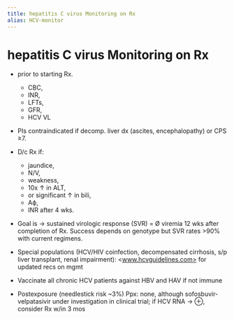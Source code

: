 ```yaml
---
title: hepatitis C virus Monitoring on Rx
alias: HCV-monitor
---
```


# hepatitis C virus Monitoring on Rx

- prior to starting Rx.
  - CBC,
  - INR,
  - LFTs,
  - GFR,
  - HCV VL
- PIs contraindicated if decomp. liver dx (ascites, encephalopathy) or CPS ≥7.

- D/c Rx if:

  - jaundice,
  - N/V,
  - weakness,
  - 10x ↑ in ALT,
  - or significant ↑ in bili,
  - Aϕ,
  - INR after 4 wks.

- Goal is → sustained virologic response (SVR) = Ø viremia 12 wks after completion of Rx. Success depends on genotype but SVR rates >90% with current regimens.
- Special populations (HCV/HIV coinfection, decompensated cirrhosis, s/p liver transplant, renal impairment): <www.hcvguidelines.com> for updated recs on mgmt
- Vaccinate all chronic HCV patients against HBV and HAV if not immune
- Postexposure (needlestick risk ~3%) Ppx: none, although sofosbuvir-velpatasivir under investigation in clinical trial; if HCV RNA → ⊕, consider Rx w/in 3 mos
